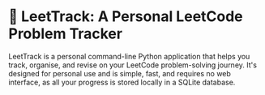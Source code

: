 # 🧠 LeetTrack: A Personal LeetCode Problem Tracker
LeetTrack is a personal command-line Python application that helps you track, organise, and revise on your LeetCode problem-solving journey. It's designed for personal use and is simple, fast, and requires no web interface, as all your progress is stored locally in a SQLite database.